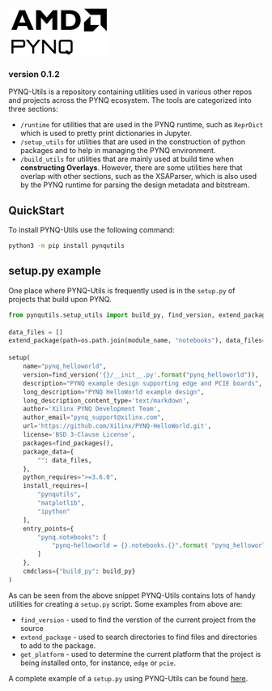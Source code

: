 ![pynq_logo](https://github.com/Xilinx/PYNQ/raw/master/logo.png)
### version 0.1.2 

PYNQ-Utils is a repository containing utilities used in various other repos and projects across the PYNQ ecosystem. The tools are categorized into three sections:
* ``/runtime`` for utilities that are used in the PYNQ runtime, such as ```ReprDict``` which is used to pretty print dictionaries in Jupyter.
* ``/setup_utils`` for utilities that are used in the construction of python packages and to help in managing the PYNQ environment.
* ``/build_utils`` for utilities that are mainly used at build time when __constructing Overlays__. However, there are some utilities here that overlap with other sections, such as the XSAParser, which is also used by the PYNQ runtime for parsing the design metadata and bitstream.

## QuickStart

To install PYNQ-Utils use the following command:
```Bash
python3 -m pip install pynqutils 
```

## setup.py example

One place where PYNQ-Utils is frequently used is in the ```setup.py``` of projects that build upon PYNQ. 
```python
from pynqutils.setup_utils import build_py, find_version, extend_package, get_platform

data_files = []
extend_package(path=os.path.join(module_name, "notebooks"), data_files=data_files)

setup(
    name="pynq_helloworld",
    version=find_version('{}/__init__.py'.format("pynq_helloworld")),
    description="PYNQ example design supporting edge and PCIE boards",
    long_description="PYNQ HelloWorld example design",
    long_description_content_type='text/markdown',
    author='Xilinx PYNQ Development Team',
    author_email="pynq_support@xilinx.com",
    url='https://github.com/Xilinx/PYNQ-HelloWorld.git',
    license='BSD 3-Clause License',
    packages=find_packages(),
    package_data={
        "": data_files,
    },
    python_requires=">=3.6.0",
    install_requires=[
        "pynqutils",
        "matplotlib",
        "ipython"
    ],
    entry_points={
        "pynq.notebooks": [
            "pynq-helloworld = {}.notebooks.{}".format( "pynq_helloworld", get_platform())
        ]
    },
    cmdclass={"build_py": build_py}
)
```
As can be seen from the above snippet PYNQ-Utils contains lots of handy utilities for creating a ```setup.py``` script. Some examples from above are:
* ```find_version``` - used to find the verstion of the current project from the source
* ```extend_package``` - used to search directories to find files and directories to add to the package.
* ```get_platform``` - used to determine the current platform that the project is being installed onto, for instance, ```edge``` or ```pcie```.

A complete example of a ```setup.py``` using PYNQ-Utils can be found [here](https://github.com/STFleming/PYNQ-HelloWorld/blob/tests/setup.py).
